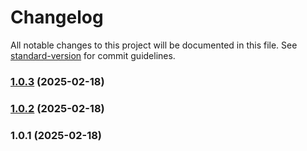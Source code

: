 # Changelog

All notable changes to this project will be documented in this file. See [standard-version](https://github.com/conventional-changelog/standard-version) for commit guidelines.

### [1.0.3](https://github.com/SirGladkov/web-bee-2/compare/v1.0.2...v1.0.3) (2025-02-18)

### [1.0.2](https://github.com/SirGladkov/web-bee-2/compare/v1.0.1...v1.0.2) (2025-02-18)

### 1.0.1 (2025-02-18)
